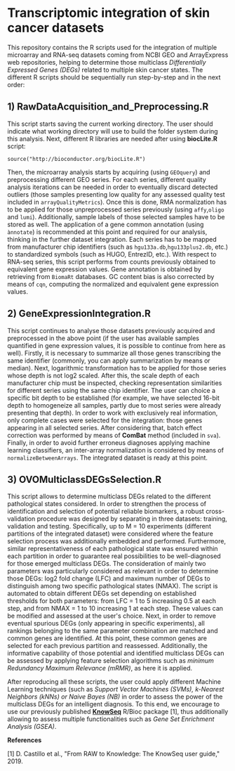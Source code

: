 # Transcriptomic integration of skin cancer datasets
This repository contains the R scripts used for the integration of multiple microarray and RNA-seq datasets coming from NCBI GEO and ArrayExpress web repositories, helping to determine those multiclass *Differentially Expressed Genes (DEGs)* related to multiple skin cancer states. The different R scripts should be sequentially run step-by-step and in the next order:

## 1) RawDataAcquisition_and_Preprocessing.R 
This script starts saving the current working directory. The user should indicate what working directory will use to build the folder system during this analysis. Next, different R libraries are needed after using **biocLite.R** script:
```
source("http://bioconductor.org/biocLite.R")
```
Then, the microarray analysis starts by acquiring (using ```GEOquery```) and preprocessing different GEO series. For each series, different quality analysis iterations can be needed in order to eventually discard detected outliers (those samples presenting low quality for any assessed quality test included in ```arrayQualityMetrics```). Once this is done, RMA normalization has to be applied for those unpreprocessed series previously (using ```affy```,```oligo``` and ```lumi```). Additionally, sample labels of those selected samples have to be stored as well. The application of a gene common annotation (using ```ànnotate```) is recommended at this point and required for our analysis, thinking in the further dataset integration. Each series has to be mapped from manufacturer chip identifiers (such as ```hgu133a.db```,```hgu133plus2.db```, etc.) to standardized symbols (such as HUGO, EntrezID, etc.). With respect to RNA-seq series, this script performs from counts previously obtained to equivalent gene expression values. Gene annotation is obtained by retrieving from ```BiomaRt``` databases. GC content bias is also corrected by means of ```cqn```, computing the normalized and equivalent gene expression values.

## 2) GeneExpressionIntegration.R
This script continues to analyse those datasets previously acquired and preprocessed in the above point (if the user has available samples quantified in gene expression values, it is possible to continue from here as well). Firstly, it is necessary to summarize all those genes transcribing the same identifier (commonly, you can apply summarization by means or median). Next, logarithmic transformation has to be applied for those series whose depth is not log2 scaled. After this, the scale depth of each manufacturer chip must be inspected, checking representation similarities for different series using the same chip identifier. The user can choice a specific bit depth to be established (for example, we have selected 16-bit depth to homogeneize all samples, partly due to most series were already presenting that depth). In order to work with exclusively real information, only complete cases were selected for the integration: those genes appearing in all selected series. After considering that, batch effect correction was performed by means of **ComBat** method (included in ```sva```). Finally, in order to avoid further erroneus diagnoses applying machine learning classifiers, an inter-array normalization is considered by means of ```normalizeBetweenArrays```. The integrated dataset is ready at this point.

## 3) OVOMulticlassDEGsSelection.R
This script allows to determine multiclass DEGs related to the different pathological states considered. In order to strengthen the process of identification and selection of potential reliable biomarkers, a robust cross-validation procedure was designed by separating in three datasets: training, validation and testing. Specifically, up to M = 10 experiments (different partitions of the integrated dataset) were considered where the feature selection process was additionally embedded and performed. Furthermore, similar representativeness of each pathological state was ensured within each partition in order to guarantee real possibilities to be well-diagnosed for those emerged multiclass DEGs. The consideration of mainly two parameters was particularly considered as relevant in order to determine those DEGs: log2 fold change (LFC) and maximum number of DEGs to distinguish among two specific pathological states (NMAX). The script is automated to obtain different DEGs set depending on established thresholds for both parameters: from LFC = 1 to 5 increasing 0.5 at each step, and from NMAX = 1 to 10 increasing 1 at each step. These values can be modified and assessed at the user's choice. Next, in order to remove eventual spurious DEGs (only appearing in specific experiments), all rankings belonging to the same parameter combination are matched and common genes are identified. At this point, these common genes are selected for each previous partition and reassessed. Additionally, the informative capability of those potential and identified multiclass DEGs can be assessed by applying feature selection algorithms such as *minimum Redundancy Maximum Relevance (mRMR)*, as here it is applied.

After reproducing all these scripts, the user could apply different Machine Learning techniques (such as *Support Vector Machines (SVMs), k-Nearest Neighbors (kNNs) or Naive Bayes (NB)* in order to assess the power of the multiclass DEGs for an intelligent diagnosis. To this end, we encourage to use our previously published **[KnowSeq](https://bioconductor.org/packages/devel/bioc/html/KnowSeq.html)** R/Bioc package [1], thus additionally allowing to assess multiple functionalities such as *Gene Set Enrichment Analysis (GSEA)*.

**References**

[1] D. Castillo et al., "From RAW to Knowledge: The KnowSeq user guide," 2019.
